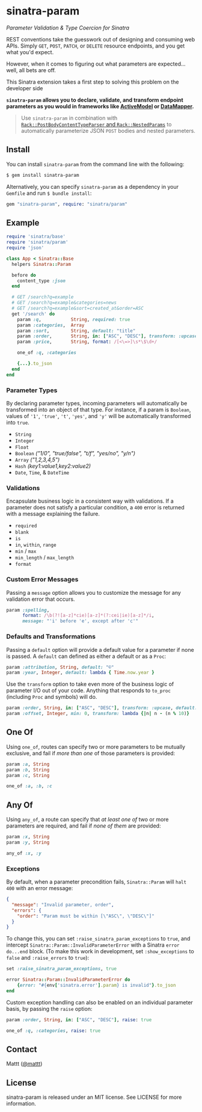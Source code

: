 # sinatra-param

_Parameter Validation & Type Coercion for Sinatra_

REST conventions take the guesswork out of designing and consuming web APIs. Simply `GET`, `POST`, `PATCH`, or `DELETE` resource endpoints, and you get what you'd expect.

However, when it comes to figuring out what parameters are expected... well, all bets are off.

This Sinatra extension takes a first step to solving this problem on the developer side

**`sinatra-param` allows you to declare, validate, and transform endpoint parameters as you would in frameworks like [ActiveModel](http://rubydoc.info/gems/activemodel/3.2.3/frames) or [DataMapper](http://datamapper.org/).**

> Use `sinatra-param` in combination with [`Rack::PostBodyContentTypeParser` and `Rack::NestedParams`](https://github.com/rack/rack-contrib) to automatically parameterize JSON `POST` bodies and nested parameters.

## Install

You can install `sinatra-param` from the command line with the following:

```bash
$ gem install sinatra-param
```

Alternatively, you can specify `sinatra-param` as a dependency in your `Gemfile` and run `$ bundle install`:

```ruby
gem "sinatra-param", require: "sinatra/param"
```

## Example

```ruby
require 'sinatra/base'
require 'sinatra/param'
require 'json'

class App < Sinatra::Base
  helpers Sinatra::Param

  before do
    content_type :json
  end

  # GET /search?q=example
  # GET /search?q=example&categories=news
  # GET /search?q=example&sort=created_at&order=ASC
  get '/search' do
    param :q,           String, required: true
    param :categories,  Array
    param :sort,        String, default: "title"
    param :order,       String, in: ["ASC", "DESC"], transform: :upcase, default: "ASC"
    param :price,       String, format: /[<\=>]\s*\$\d+/

    one_of :q, :categories

    {...}.to_json
  end
end
```

### Parameter Types

By declaring parameter types, incoming parameters will automatically be transformed into an object of that type. For instance, if a param is `Boolean`, values of `'1'`, `'true'`, `'t'`, `'yes'`, and `'y'` will be automatically transformed into `true`.

* `String`
* `Integer`
* `Float`
* `Boolean` _("1/0", "true/false", "t/f", "yes/no", "y/n")_
* `Array` _("1,2,3,4,5")_
* `Hash` _(key1:value1,key2:value2)_
* `Date`, `Time`, & `DateTime`

### Validations

Encapsulate business logic in a consistent way with validations. If a parameter does not satisfy a particular condition, a `400` error is returned with a message explaining the failure.

* `required`
* `blank`
* `is`
* `in`, `within`, `range`
* `min` / `max`
* `min_length` / `max_length`
* `format`

### Custom Error Messages

Passing a `message` option allows you to customize the message
for any validation error that occurs.

```ruby
param :spelling,
      format: /\b(?![a-z]*cie)[a-z]*(?:cei|ie)[a-z]*/i,
      message: "'i' before 'e', except after 'c'"
```

### Defaults and Transformations

Passing a `default` option will provide a default value for a parameter if none is passed. A `default` can defined as either a default or as a `Proc`:

```ruby
param :attribution, String, default: "©"
param :year, Integer, default: lambda { Time.now.year }
```

Use the `transform` option to take even more of the business logic of parameter I/O out of your code. Anything that responds to `to_proc` (including `Proc` and symbols) will do.

```ruby
param :order, String, in: ["ASC", "DESC"], transform: :upcase, default: "ASC"
param :offset, Integer, min: 0, transform: lambda {|n| n - (n % 10)}
```

## One Of

Using `one_of`, routes can specify two or more parameters to be mutually exclusive, and fail if _more than one_ of those parameters is provided:

```ruby
param :a, String
param :b, String
param :c, String

one_of :a, :b, :c
```

## Any Of

Using `any_of`, a route can specify that _at least one of_ two or more parameters are required, and fail if _none of them_ are provided:

```ruby
param :x, String
param :y, String

any_of :x, :y
```

### Exceptions

By default, when a parameter precondition fails, `Sinatra::Param` will `halt 400` with an error message:

```json
{
  "message": "Invalid parameter, order",
  "errors": {
    "order": "Param must be within [\"ASC\", \"DESC\"]"
  }
}
```

To change this, you can set `:raise_sinatra_param_exceptions` to `true`, and intercept `Sinatra::Param::InvalidParameterError` with a Sinatra `error do...end` block. (To make this work in development, set `:show_exceptions` to `false` and `:raise_errors` to `true`):

```ruby
set :raise_sinatra_param_exceptions, true

error Sinatra::Param::InvalidParameterError do
    {error: "#{env['sinatra.error'].param} is invalid"}.to_json
end
```

Custom exception handling can also be enabled on an individual parameter basis, by passing the `raise` option:

```ruby
param :order, String, in: ["ASC", "DESC"], raise: true

one_of :q, :categories, raise: true
```

## Contact

Mattt ([@mattt](http://twitter.com/mattt))

## License

sinatra-param is released under an MIT license. See LICENSE for more information.
